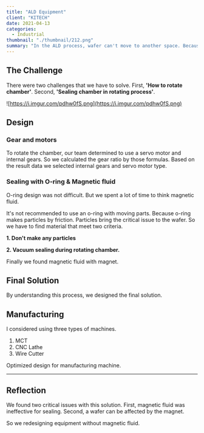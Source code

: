 ```yaml
---
title: "ALD Equipment"
client: "KITECH"
date: 2021-04-13
categories:
  - Industrial
thumbnail: "./thumbnail/212.png"
summary: "In the ALD process, wafer can't move to another space. Because wafers can be polluted by gas or particles. But if wafer can move to another space without pollution, process productivity will increase. So, our team developed this equipment prototype to prove our theory."
---
```


## The Challenge

There were two challenges that we have to solve.
First, **'How to rotate chamber'**. Second, **'Sealing chamber in rotating process'**.

![https://i.imgur.com/pdhw0fS.png](https://i.imgur.com/pdhw0fS.png)

## Design

### Gear and motors

To rotate the chamber, our team determined to use a servo motor and internal gears. So we calculated the gear ratio by those formulas. Based on the result data we selected internal gears and servo motor type.

### Sealing with O-ring & Magnetic fluid

O-ring design was not difficult. But we spent a lot of time to think magnetic fluid.

It's not recommended to use an o-ring with moving parts. Because o-ring makes particles by friction. Particles bring the critical issue to the wafer.
So we have to find material that meet two criteria.

**1. Don't make any particles**

**2. Vacuum sealing during rotating chamber.**

Finally we found magnetic fluid with magnet.

## Final Solution

By understanding this process, we designed the final solution.

## Manufacturing

I considered using three types of machines.

1. MCT
2. CNC Lathe
3. Wire Cutter

Optimized design for manufacturing machine.

---

## Reflection

We found two critical issues with this solution. First, magnetic fluid was ineffective for sealing. Second, a wafer can be affected by the magnet.

So we redesigning equipment without magnetic fluid.

